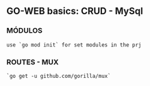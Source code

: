 ## GO-WEB basics: CRUD - MySql
### MÓDULOS
    use `go mod init` for set modules in the prj

### ROUTES - MUX
    `go get -u github.com/gorilla/mux`